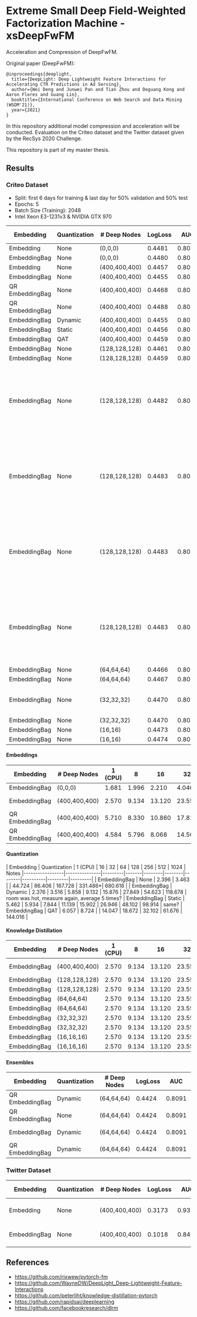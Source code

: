 # Extreme Small Deep Field-Weighted Factorization Machine - xsDeepFwFM
Acceleration and Compression of DeepFwFM.

Original paper (DeepFwFM):
```
@inproceedings{deeplight,
  title={DeepLight: Deep Lightweight Feature Interactions for Accelerating CTR Predictions in Ad Serving},
  author={Wei Deng and Junwei Pan and Tian Zhou and Deguang Kong and Aaron Flores and Guang Lin},
  booktitle={International Conference on Web Search and Data Mining (WSDM'21)},
  year={2021}
}
```

In this repository additional model compression and acceleration will be conducted. Evaluation on the Criteo dataset and the Twitter dataset given by the RecSys 2020 Challenge.

This repository is part of my master thesis.


## Results

### Criteo Dataset
- Split: first 6 days for training & last day for 50% validation and 50% test
- Epochs: 5
- Batch Size (Training): 2048
- Intel Xeon E3-1231v3 & NVIDIA GTX 970

| Embedding       | Quantization  | # Deep Nodes  | LogLoss   | AUC    | PRAUC     | RCE   | # Parameters  | Size (MB) |  Notes |
|-----------------|---------------|---------------|-----------|--------|-----------|-------|---------------|-----------|--------|
| Embedding       | None          | (0,0,0)       | 0.4481    | 0.8049 | 0.6092    | 21.56 | 11,956,823    |  47.842   | 
| EmbeddingBag    | None          | (0,0,0)       | 0.4480    | 0.8050 | 0.6093    | 21.58 | 11,956,823    |  47.842   | 
| Embedding       | None          | (400,400,400) | 0.4457    | 0.8075 | 0.6141    | 21.99 | 12,436,824    |  49.780   | 
| EmbeddingBag    | None          | (400,400,400) | 0.4455    | 0.8077 | 0.6143    | 22.02 | 12,436,824    |  49.780   | 
| QR EmbeddingBag | None          | (400,400,400) | 0.4468    | 0.8062 | 0.6121    | 21.80 |  4,294,354    |  17.216   | 4 collisions 
| QR EmbeddingBag | None          | (400,400,400) | 0.4488    | 0.8039 | 0.6085    | 21.44 |  2,260,814    |   9.082   | 16 collisions            
| EmbeddingBag    | Dynamic       | (400,400,400) | 0.4455    | 0.8076 | 0.6143    | 22.02 | 11,959,223    |  48.35    |  
| EmbeddingBag    | Static        | (400,400,400) | 0.4456    | 0.8076 | 0.6142    | 22.01 | NaN           |  24.46    | 
| EmbeddingBag    | QAT           | (400,400,400) | 0.4459    | 0.8073 | 0.6135    | 21.94 | NaN           |  24.46    | 5 Epochs
| EmbeddingBag    | None          | (128,128,128) | 0.4461    | 0.8070 | 0.6131    | 21.91 | 12,040,792    |  48.189   | KD  
| EmbeddingBag    | None          | (128,128,128) | 0.4459    | 0.8072 | 0.6135    | 22.95 | 12,040,792    |  48.189   | without KD 
| EmbeddingBag    | None          | (128,128,128) | 0.4482    | 0.8046 | ----------------------------------------------| KD, alpha 0.9, 1 epoch
| EmbeddingBag    | None          | (128,128,128) | 0.4483    | 0.8046 | ----------------------------------------------| KD, alpha 0.5, 1 epoch
| EmbeddingBag    | None          | (128,128,128) | 0.4483    | 0.8046 | ----------------------------------------------| KD, alpha 0.1, 1 epoch *
| EmbeddingBag    | None          | (128,128,128) | 0.4483    | 0.8046 | ----------------------------------------------| without KD, 1 epoch
| EmbeddingBag    | None          | (64,64,64)    | 0.4466    | 0.8065 | 0.6121    | 21.83 | 11,956,822    |  47.842   | KD
| EmbeddingBag    | None          | (64,64,64)    | 0.4467    | 0.8064 | 0.6121    | 21.81 | 11,956,822    |  47.842   | without KD 
| EmbeddingBag    | None          | (32,32,32)    | 0.4470    | 0.8061 | 0.6112    | 21.75 | 11,971,672    |  47.911   | KD * TODO more parameters? why?
| EmbeddingBag    | None          | (32,32,32)    | 0.4470    | 0.8060 | 0.6112    | 21.75 | 11,971,672    |  47.911   | without KD 
| EmbeddingBag    | None          | (16,16)       | 0.4473    | 0.8058 | 0.6107    | 21.70 | 11,963,432    |  47.875   | KD 
| EmbeddingBag    | None          | (16,16)       | 0.4474    | 0.8057 | 0.6107    | 21.70 | 11,963,432    |  47.875   | without KD 

#### Embeddings
| Embedding       |  # Deep Nodes | 1 (CPU) | 8     | 16     | 32     | 64     | 128    | 256     | 512     | 1024    | 512 (GPU) | 1024    | 2048    | 4096    | Notes |
|-----------------|---------------|---------|-------|--------|--------|--------|--------|---------|---------|---------|-----------|---------|---------|---------|-------|
| EmbeddingBag    | (0,0,0)       | 1.681   | 1.996 | 2.210  | 4.046  | 6.388  | 11.334 | 20.628* | 41.170* | 64.978  | 2.703     |
| EmbeddingBag    | (400,400,400) | 2.570   | 9.134 | 13.120 | 23.550 | 44.724 | 86.406 | 167.728 | 331.486*| 680.618 | 8.951     | 11.251  | 17.433  | 66.624  | * is fastest
| QR EmbeddingBag | (400,400,400) | 5.710   | 8.330 | 10.860 | 17.814 | 31.444 | 61.628 | 112.410 | 217.246 | 422.336*| 9.995     | 12.156  | 15.940  | 31.046  |
| QR EmbeddingBag | (400,400,400) | 4.584   | 5.796 | 8.068  | 14.502 | 25.028 | 46.712 | 90.102  | 178.260*| 364.044 | 8.475     | 10.706  | 13.831  | 20.780  |

#### Quantization
| Embedding       | Quantization  | 1 (CPU) | 16    | 32     | 64     | 128    | 256      | 512     | 1024    | Notes
|-----------------|---------------|---------|-------|--------|--------|--------|----------|---------|---------|
| EmbeddingBag    | None          | 2.396   | 3.463 |        | 44.724 | 86.406 | 167.728  | 331.486*| 680.618 |
| EmbeddingBag    | Dynamic       | 2.376   | 3.516 | 5.858  | 9.132  | 15.876 | 27.849   | 54.623  | 118.678 | room was hot, measure again, average 5 times?
| EmbeddingBag    | Static        | 5.462   | 5.934 | 7.844  | 11.139 | 15.902 | 26.946   | 48.102  | 98.914  | same?
| EmbeddingBag    | QAT           | 6.057   | 8.724 |        | 14.047 | 18.672 | 32.102   | 61.676  | 144.016 |

#### Knowledge Distillation
| Embedding       |  # Deep Nodes | 1 (CPU) | 8     | 16     | 32     | 64     | 128    | 256     | 512     | 1024    | 512 (GPU) | 1024    | 2048    | 4096    | Notes |
|-----------------|---------------|---------|-------|--------|--------|--------|--------|---------|---------|---------|-----------|---------|---------|---------|-------|
| EmbeddingBag    | (400,400,400) | 2.570   | 9.134 | 13.120 | 23.550 | 44.724 | 86.406 | 167.728 | 331.486*| 680.618 | 8.951     | 11.251  | 17.433  | 66.624  | * is fastest
| EmbeddingBag    | (128,128,128) | 2.570   | 9.134 | 13.120 | 23.550 | 44.724 | 86.406 | 167.728 | 331.486*| 680.618 | 8.951     | 11.251  | 17.433  | 66.624  | 
| EmbeddingBag    | (128,128,128) | 2.570   | 9.134 | 13.120 | 23.550 | 44.724 | 86.406 | 167.728 | 331.486*| 680.618 | 8.951     | 11.251  | 17.433  | 66.624  | 
| EmbeddingBag    | (64,64,64)    | 2.570   | 9.134 | 13.120 | 23.550 | 44.724 | 86.406 | 167.728 | 331.486*| 680.618 | 8.951     | 11.251  | 17.433  | 66.624  |
| EmbeddingBag    | (64,64,64)    | 2.570   | 9.134 | 13.120 | 23.550 | 44.724 | 86.406 | 167.728 | 331.486*| 680.618 | 8.951     | 11.251  | 17.433  | 66.624  |
| EmbeddingBag    | (32,32,32)    | 2.570   | 9.134 | 13.120 | 23.550 | 44.724 | 86.406 | 167.728 | 331.486*| 680.618 | 8.951     | 11.251  | 17.433  | 66.624  |
| EmbeddingBag    | (32,32,32)    | 2.570   | 9.134 | 13.120 | 23.550 | 44.724 | 86.406 | 167.728 | 331.486*| 680.618 | 8.951     | 11.251  | 17.433  | 66.624  |
| EmbeddingBag    | (16,16,16)    | 2.570   | 9.134 | 13.120 | 23.550 | 44.724 | 86.406 | 167.728 | 331.486*| 680.618 | 8.951     | 11.251  | 17.433  | 66.624  |
| EmbeddingBag    | (16,16,16)    | 2.570   | 9.134 | 13.120 | 23.550 | 44.724 | 86.406 | 167.728 | 331.486*| 680.618 | 8.951     | 11.251  | 17.433  | 66.624  |
 
#### Ensembles
| Embedding       | Quantization  | # Deep Nodes  | LogLoss   | AUC    | PRAUC     | RCE   | # Parameters  | Size (MB) |  Notes |
|-----------------|---------------|---------------|-----------|--------|-----------|-------|---------------|-----------|--------|
| QR EmbeddingBag | Dynamic       | (64,64,64) | 0.4424    | 0.8091 | 0.6131    | 22.24 | 11,956,822    |  47.842   | QR + Quantization
| QR EmbeddingBag | None          | (64,64,64) | 0.4424    | 0.8091 | 0.6131    | 22.24 | 11,956,822    |  47.842   | QR + KD
| EmbeddingBag    | Dynamic       | (64,64,64) | 0.4424    | 0.8091 | 0.6131    | 22.24 | 11,956,822    |  47.842   | KD + Quantization
| QR EmbeddingBag | Dynamic       | (64,64,64) | 0.4424    | 0.8091 | 0.6131    | 22.24 | 11,956,822    |  47.842   | QR + KD + Quantization


### Twitter Dataset

| Embedding       | Quantization  | # Deep Nodes  | LogLoss   | AUC    | PRAUC     | RCE   | # Parameters  | Size (MB) | Notes
|-----------------|---------------|---------------|-----------|--------|-----------|-------|---------------|-----------|------------|
| Embedding       | None          | (400,400,400) | 0.3173    | 0.9365 |  0.9026   | 53.29 | 62,390,64    |  249.596  | Like, 1 Epoch
| EmbeddingBag    | None          | (400,400,400) | 0.1018    | 0.8407 |  0.1279   | 14.38 | 62,390,64    |  249.596  | Reply, 1 Epoch


## References
- https://github.com/rixwew/pytorch-fm
- https://github.com/WayneDW/DeepLight_Deep-Lightweight-Feature-Interactions
- https://github.com/peterliht/knowledge-distillation-pytorch
- https://github.com/rapidsai/deeplearning
- https://github.com/facebookresearch/dlrm